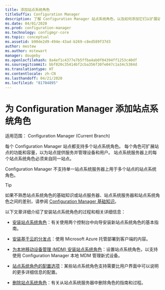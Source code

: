 ```yaml
---
title: 添加站点系统角色
titleSuffix: Configuration Manager
description: 了解 Configuration Manager 站点系统角色，以及如何添加它们以扩展站点的功能和容量。
ms.date: 04/01/2020
ms.prod: configuration-manager
ms.technology: configmgr-core
ms.topic: conceptual
ms.assetid: b90de2d9-494e-43ad-b269-c8ed589f37d3
author: mestew
ms.author: mstewart
manager: dougeby
ms.openlocfilehash: 8a4ef1c4377e7b5ffba4ab0f04394ff1253c40df
ms.sourcegitcommit: bbf820c35414bf2cba356f30fe047c1a34c5384d
ms.translationtype: HT
ms.contentlocale: zh-CN
ms.lasthandoff: 04/21/2020
ms.locfileid: "81704895"
---
```

# <a name="add-site-system-roles-for-configuration-manager"></a>为 Configuration Manager 添加站点系统角色

适用范围：  Configuration Manager (Current Branch)

每个 Configuration Manager 站点都支持多个站点系统角色。 每个角色可扩展站点的功能和容量，以为站点提供服务并管理设备和用户。 站点系统服务器上的每个站点系统角色必须来自同一站点。

Configuration Manager 不支持单一站点系统服务器上用于多个站点的站点系统角色。

> [!TIP]
> 如果不熟悉站点系统角色的基础知识或站点服务器、站点系统服务器和站点系统角色之间的差别，请参阅 [Configuration Manager 基础知识](../../../understand/fundamentals.md)。

以下文章详细介绍了安装站点系统角色的过程和相关详细信息：

- [安装站点系统角色](install-site-system-roles.md)：有关使用两个控制台中向导安装新站点系统角色的基本指南。

- [安装基于云的分发点](install-cloud-based-distribution-points-in-microsoft-azure.md)：使用 Microsoft Azure 托管部署到客户端的内容。

- [为本地移动设备管理 (MDM) 安装站点系统角色](../../../../mdm/get-started/install-site-system-roles-for-on-premises-mdm.md)：设置站点系统角色，以支持使用 Configuration Manager 本地 MDM 管理新式设备。

- [站点系统角色的配置选项](configuration-options-for-site-system-roles.md)：某些站点系统角色支持需要比用户界面中可以说明的更多详细信息的配置。

- [删除站点系统角色](../install/uninstall-sites-and-hierarchies.md#bkmk_role)：有关从站点系统服务器中删除角色的指南和过程。
